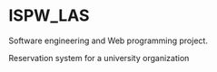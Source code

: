 # ISPW_LAS

Software engineering and Web programming project.

Reservation system for a university organization
